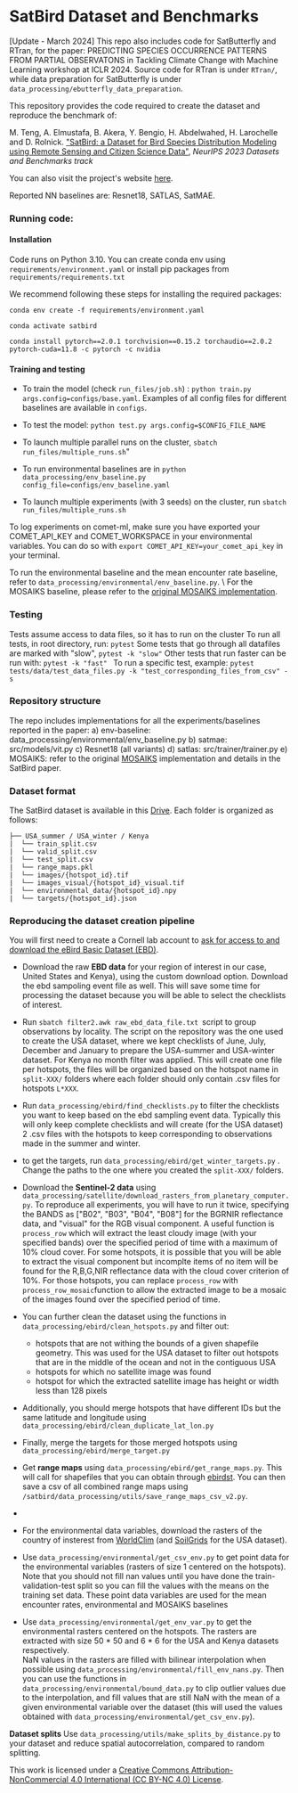 # SatBird Dataset and Benchmarks

[Update - March 2024] This repo also includes code for SatButterfly and RTran, for the paper: PREDICTING SPECIES OCCURRENCE PATTERNS FROM PARTIAL OBSERVATONS in Tackling Climate Change with Machine Learning workshop at ICLR 2024. Source code for RTran is under `RTran/`, while data preparation for SatButterfly is under `data_processing/ebutterfly_data_preparation`.

This repository provides the code required to create the dataset and reproduce the benchmark of:

M. Teng, A. Elmustafa, B. Akera, Y. Bengio, H. Abdelwahed, H. Larochelle and D. Rolnick. ["SatBird: a Dataset for Bird Species Distribution Modeling using Remote Sensing and Citizen Science Data"](), *NeurIPS 2023 Datasets and Benchmarks track*

You can also visit the project's website [here](https://satbird.github.io/).

Reported NN baselines are: Resnet18, SATLAS, SatMAE.

### Running code:

#### Installation 
Code runs on Python 3.10. You can create conda env using `requirements/environment.yaml` or install pip packages from `requirements/requirements.txt`

We recommend following these steps for installing the required packages: 

```conda env create -f requirements/environment.yaml``` 

```conda activate satbird```

```conda install pytorch==2.0.1 torchvision==0.15.2 torchaudio==2.0.2 pytorch-cuda=11.8 -c pytorch -c nvidia```

#### Training and testing

* To train the model (check `run_files/job.sh`) : `python train.py args.config=configs/base.yaml`. Examples of all config files for different baselines 
are available in `configs`.
* To test the model: `python test.py args.config=$CONFIG_FILE_NAME `

* To launch multiple parallel runs on the cluster, `sbatch run_files/multiple_runs.sh`"

* To run environmental baselines are in `python data_processing/env_baseline.py config_file=configs/env_baseline.yaml`

* To launch multiple experiments (with 3 seeds) on the cluster, run `sbatch run_files/multiple_runs.sh`

To log experiments on comet-ml, make sure you have exported your COMET_API_KEY and COMET_WORKSPACE in your environmental variables.
You can do so with `export COMET_API_KEY=your_comet_api_key` in your terminal.  

To run the environmental baseline and the mean encounter rate baseline, refer to `data_processing/environmental/env_baseline.py`. \\
For the MOSAIKS baseline, please refer to the [original MOSAIKS implementation](https://github.com/Global-Policy-Lab/mosaiks-paper).

### Testing
Tests assume access to data files, so it has to run on the cluster
To run all tests, in root directory, run: ```pytest```
Some tests that go through all datafiles are marked with "slow", ```pytest -k "slow"```
Other tests that run faster can be run with:  ```pytest -k "fast" ```
To run a specific test, example: ```pytest tests/data/test_data_files.py -k "test_corresponding_files_from_csv" -s```

### Repository structure

The repo includes implementations for all the experiments/baselines reported in the paper: 
a) env-baseline: data_processing/environmental/env_baseline.py 
b) satmae: src/models/vit.py 
c) Resnet18 (all variants)
d) satlas: src/trainer/trainer.py
e) MOSAIKS: refer to the original [MOSAIKS](https://www.mosaiks.org/) implementation and details in the SatBird paper. 


### Dataset format

The SatBird dataset is available in this [Drive](https://drive.google.com/drive/folders/1eaL2T7U9Imq_CTDSSillETSDJ1vxi5Wq).
Each folder is organized as follows:

```
├── USA_summer / USA_winter / Kenya
|  └── train_split.csv
|  └── valid_split.csv
|  └── test_split.csv
|  └── range_maps.pkl
|  └── images/{hotspot_id}.tif
|  └── images_visual/{hotspot_id}_visual.tif
|  └── environmental_data/{hotspot_id}.npy
|  └── targets/{hotspot_id}.json
```

### Reproducing the dataset creation pipeline

You will first need to create a Cornell lab account to [ask for access to and download the eBird Basic Dataset (EBD)](https://support.ebird.org/en/support/solutions/articles/48000838205-download-ebird-data). 
- Download the raw **EBD data** for your region of interest in our case, United States and Kenya), using the custom download option. Download the ebd sampoling event file as well. This will save some time for processing the dataset because you will be able to select the checklists of interest. 
- Run `sbatch filter2.awk raw_ebd_data_file.txt `script to group observations by locality. The script on the repository was the one used to create the USA dataset, where we kept checklists of June, July, December and January to prepare the USA-summer and USA-winter dataset. For Kenya no month filter was applied.
This will create one file per hotspots, the files will be organized based on the hotspot name in `split-XXX/`  folders where each folder should only contain .csv files for hotspots `L*XXX`. 
- Run  `data_processing/ebird/find_checklists.py` to filter the checklists you want to keep based on the ebd sampling event data. Typically this will only keep complete checklists and will create (for the USA dataset) 2 .csv files with the hotspots to keep corresponding to observations made in the summer and winter. 
- to get the targets, run `data_processing/ebird/get_winter_targets.py` . Change the paths to the one where you created the `split-XXX/` folders.


- Download the **Sentinel-2 data** using `data_processing/satellite/download_rasters_from_planetary_computer.py`. To reproduce all experiments, you will have to run it twice, specifying the BANDS as ["B02", "B03", "B04", "B08"] for the BGRNIR reflectance data, and "visual" for the RGB visual component. A useful function is `process_row` which will extract the least cloudy image (with your specified bands) over the specified period of time with a maximum of 10\% cloud cover. For some hotspots, it is possible that you will be able to extract the visual component but incomplte items of no item will be found for the R,B,G,NIR reflectance data with the cloud cover criterion of 10\%. For those hotspots, you can replace `process_row` with `process_row_mosaic`function to allow the extracted image to be a mosaic of the images found over the specified period of time.  

- You can further clean the dataset using the functions in `data_processing/ebird/clean_hotspots.py` and filter out:
    - hotspots that are not withing the bounds of a given shapefile geometry. This was used for the USA dataset to filter out hotspots that are in the middle of the ocean and not in the contiguous USA
    - hotspots for which no satellite image was found
    - hotspot for which the extracted satellite image has height or width less than 128 pixels
- Additionally, you should merge hotspots that have different IDs but the same latitude and longitude using `data_processing/ebird/clean_duplicate_lat_lon.py`
- Finally, merge the targets for those merged hotspots using `data_processing/ebird/merge_target.py`

- Get **range maps** using `data_processing/ebird/get_range_maps.py`. This will call for shapefiles that you can obtain through [ebirdst](https://ebird.github.io/ebirdst/). You can then save a csv of all combined range maps using `/satbird/data_processing/utils/save_range_maps_csv_v2.py`.
- 
- For the environmental data variables, download the rasters of the country of insterest from [WorldClim](https://www.worldclim.org/) (and [SoilGrids](https://soilgrids.org/) for the USA dataset). 


- Use `data_processing/environmental/get_csv_env.py` to get point data for the environmental variables (rasters of size 1 centered on the hotspots). Note that you should not fill nan values until you have done the train-validation-test split so you can fill the values with the means on the training set data. These point data variables are used for the mean encounter rates, environmental and MOSAIKS baselines 

- Use `data_processing/environmental/get_env_var.py` to get the environmental rasters centered on the hotspots. The rasters are extracted with size 50 * 50 and 6 * 6 for the USA and Kenya datasets respectively.  
NaN values in the rasters are filled with bilinear interpolation when possible using `data_processing/environmental/fill_env_nans.py`. Then you can use the functions in  `data_processing/environmental/bound_data.py` to clip outlier values due to the interpolation, and fill values that are still NaN with the mean of a given environmental variable over the dataset (this will used the values obtained with `data_processing/environmental/get_csv_env.py`). 

**Dataset splits**
Use `data_processing/utils/make_splits_by_distance.py` to your dataset and reduce spatial autocorrelation, compared to random splitting. 


This work is licensed under a
[Creative Commons Attribution-NonCommercial 4.0 International (CC BY-NC 4.0) License](https://creativecommons.org/licenses/by-nc/4.0/).
